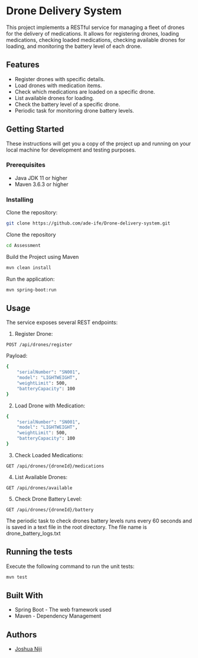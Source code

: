 # Drone Delivery System

This project implements a RESTful service for managing a fleet of drones for the delivery of medications. It allows for registering drones, loading medications, checking loaded medications, checking available drones for loading, and monitoring the battery level of each drone.

## Features

- Register drones with specific details.
- Load drones with medication items.
- Check which medications are loaded on a specific drone.
- List available drones for loading.
- Check the battery level of a specific drone.
- Periodic task for monitoring drone battery levels.

## Getting Started

These instructions will get you a copy of the project up and running on your local machine for development and testing purposes.

### Prerequisites

- Java JDK 11 or higher
- Maven 3.6.3 or higher

### Installing

Clone the repository:

```bash
git clone https://github.com/ade-ife/Drone-delivery-system.git
```

Clone the repository
```bash
cd Assessment
```

Build the Project using Maven
```bash
mvn clean install
```

Run the application:
```bash
mvn spring-boot:run
```

## Usage
The service exposes several REST endpoints:

1. Register Drone:

`POST /api/drones/register`

Payload:
```bash
{
    "serialNumber": "SN001",
    "model": "LIGHTWEIGHT",
    "weightLimit": 500,
    "batteryCapacity": 100
}
```

2. Load Drone with Medication:
```bash
{
    "serialNumber": "SN001",
    "model": "LIGHTWEIGHT",
    "weightLimit": 500,
    "batteryCapacity": 100
}
```
3. Check Loaded Medications:

`GET /api/drones/{droneId}/medications`

4. List Available Drones:

`GET /api/drones/available`

5. Check Drone Battery Level:

`GET /api/drones/{droneId}/battery`

The periodic task to check drones battery levels runs every 60 seconds and is saved in a text file in the root directory. The file name is drone_battery_logs.txt

## Running the tests
Execute the following command to run the unit tests:

```bash
mvn test
```
## Built With
- Spring Boot - The web framework used
- Maven - Dependency Management

## Authors
- [Joshua Niji](https://www.linkedin.com/in/joshua-adeniji/)  

